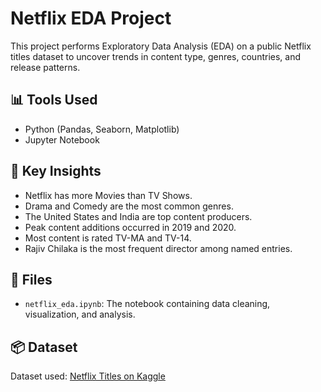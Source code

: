 # Netflix EDA Project

This project performs Exploratory Data Analysis (EDA) on a public Netflix titles dataset to uncover trends in content type, genres, countries, and release patterns.

## 📊 Tools Used
- Python (Pandas, Seaborn, Matplotlib)
- Jupyter Notebook

## 📌 Key Insights
- Netflix has more Movies than TV Shows.
- Drama and Comedy are the most common genres.
- The United States and India are top content producers.
- Peak content additions occurred in 2019 and 2020.
- Most content is rated TV-MA and TV-14.
- Rajiv Chilaka is the most frequent director among named entries.

## 📁 Files
- `netflix_eda.ipynb`: The notebook containing data cleaning, visualization, and analysis.

## 📦 Dataset
Dataset used: [Netflix Titles on Kaggle](https://www.kaggle.com/datasets/shivamb/netflix-shows)
